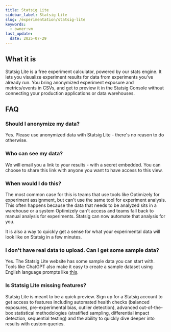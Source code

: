 ```yaml
---
title: Statsig Lite
sidebar_label: Statsig Lite
slug: /experimentation/statsig-lite
keywords:
  - owner:vm
last_update:
  date: 2025-07-29
---
```


## What it is
Statsig Lite is a free experiment calculator, powered by our stats engine. It lets you visualize experiment results for data from experiments you've already run. You bring anonymized experiment exposure and metrics/events in CSVs, and get to preview it in the Statsig Console without connecting your production applications or data warehouses.

## FAQ

### Should I anonymize my data?
Yes. Please use anonymized data with Statsig Lite - there's no reason to do otherwise.

### Who can see my data?
We will email you a link to your results - with a secret embedded. You can choose to share this link with anyone you want to have access to this view. 

### When would I do this?
The most common case for this is teams that use tools like Optimizely for experiment assignment, but can't use the same tool for experiment analysis. This often happens because the data that needs to be analyzed sits in a warehouse or a system Optimizely can't access and teams fall back to manual analysis for experiments. Statsig can now automate that analysis for you. 

It is also a way to quickly get a sense for what your experimental data will look like on Statsig in a few minutes. 

### I don't have real data to upload. Can I get some sample data?
Yes. The Statsig Lite website has some sample data you can start with. Tools like ChatGPT also make it easy to create a sample dataset using English language prompts like [this](https://chatgpt.com/share/67bf3105-b984-800c-99b4-02935deb5f5b). 

### Is Statsig Lite missing features? 
Statsig Lite is meant to be a quick preview. Sign up for a Statsig account to get access to features including automated health checks (balanced exposures, pre-experimental bias, outlier detection), advanced out-of-the-box statistical methodologies (stratified sampling, differential impact detection, sequential testing) and the ability to quickly dive deeper into results with custom queries.
